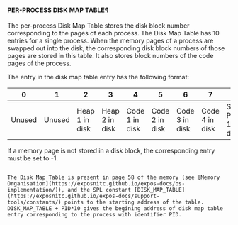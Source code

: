 #### PER-PROCESS DISK MAP TABLE[¶](https://exposnitc.github.io/expos-docs/os-design/process-table/#per-process-disk-map-table "Permanent link")

The per-process Disk Map Table stores the disk block number corresponding to the pages of each process. The Disk Map Table has 10 entries for a single process. When the memory pages of a process are swapped out into the disk, the corresponding disk block numbers of those pages are stored in this table. It also stores block numbers of the code pages of the process.

The entry in the disk map table entry has the following format:

| 0      | 1      | 2              | 3              | 4              | 5              | 6              | 7              | 8                    | 9                    | 
| ------ | ------ | -------------- | -------------- | -------------- | -------------- | -------------- | -------------- | -------------------- | -------------------- |
| Unused | Unused | Heap 1 in disk | Heap 2 in disk | Code 1 in disk | Code 2 in disk | Code 3 in disk | Code 4 in disk | Stack Page 1 in disk | Stack Page 2 in disk |

If a memory page is not stored in a disk block, the corresponding entry must be set to -1.

```ad-note

The Disk Map Table is present in page 58 of the memory (see [Memory Organisation](https://exposnitc.github.io/expos-docs/os-implementation/)), and the SPL constant [DISK_MAP_TABLE](https://exposnitc.github.io/expos-docs/support-tools/constants/) points to the starting address of the table. DISK_MAP_TABLE + PID*10 gives the begining address of disk map table entry corresponding to the process with identifier PID.
```



